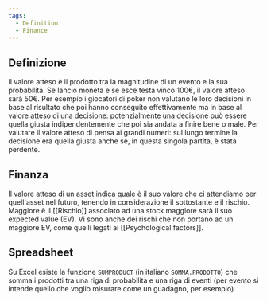 ```yaml
---
tags:
  - Definition
  - Finance
---
```



## Definizione
Il valore atteso è il prodotto tra la magnitudine di un evento e la sua probabilità.
Se lancio moneta e se esce testa vinco 100€, il valore atteso sarà 50€.
Per esempio i giocatori di poker non valutano le loro decisioni in base al risultato che poi hanno conseguito effettivamente ma in base al valore atteso di una decisione: potenzialmente una decisione può essere quella giusta indipendentemente che poi sia andata a finire bene o male.
Per valutare il valore atteso di pensa ai grandi numeri: sul lungo termine la decisione era quella giusta anche se, in questa singola partita, è stata perdente.

## Finanza
Il valore atteso di un asset indica quale è il suo valore che ci attendiamo per quell'asset nel futuro, tenendo in considerazione il sottostante e il rischio.
Maggiore è il [[Rischio]] associato ad una stock maggiore sarà il suo expected value (EV).
Vi sono anche dei rischi che non portano ad un maggiore EV, come quelli legati ai [[Psychological factors]].

## Spreadsheet
Su Excel esiste la funzione `SUMPRODUCT` (in italiano `SOMMA.PRODOTTO`) che somma i prodotti tra una riga di probabilità e una riga di eventi (per evento si intende quello che voglio misurare come un guadagno, per esempio).